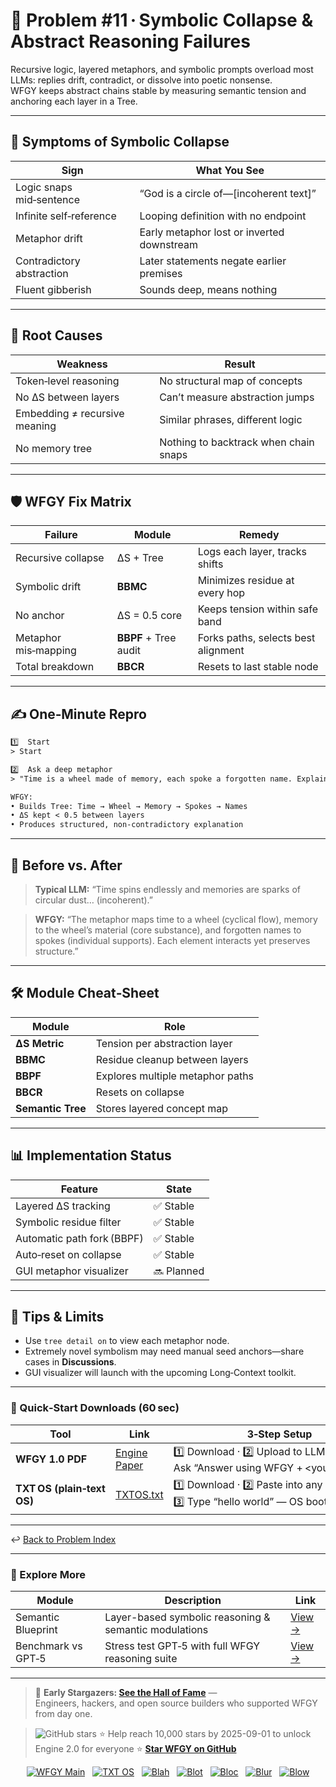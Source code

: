 
# 📒 Problem #11 · Symbolic Collapse & Abstract Reasoning Failures

Recursive logic, layered metaphors, and symbolic prompts overload most LLMs: replies drift, contradict, or dissolve into poetic nonsense.  
WFGY keeps abstract chains stable by measuring semantic tension and anchoring each layer in a Tree.

---

## 🤔 Symptoms of Symbolic Collapse

| Sign | What You See |
|------|--------------|
| Logic snaps mid‑sentence | “God is a circle of—[incoherent text]” |
| Infinite self‑reference | Looping definition with no endpoint |
| Metaphor drift | Early metaphor lost or inverted downstream |
| Contradictory abstraction | Later statements negate earlier premises |
| Fluent gibberish | Sounds deep, means nothing |

---

## 🧩 Root Causes

| Weakness | Result |
|----------|--------|
| Token‑level reasoning | No structural map of concepts |
| No ΔS between layers | Can’t measure abstraction jumps |
| Embedding ≠ recursive meaning | Similar phrases, different logic |
| No memory tree | Nothing to backtrack when chain snaps |

---

## 🛡️ WFGY Fix Matrix

| Failure | Module | Remedy |
|---------|--------|--------|
| Recursive collapse | ΔS + Tree | Logs each layer, tracks shifts |
| Symbolic drift | **BBMC** | Minimizes residue at every hop |
| No anchor | ΔS = 0.5 core | Keeps tension within safe band |
| Metaphor mis‑mapping | **BBPF** + Tree audit | Forks paths, selects best alignment |
| Total breakdown | **BBCR** | Resets to last stable node |

---

## ✍️ One‑Minute Repro

```txt
1️⃣  Start
> Start

2️⃣  Ask a deep metaphor
> "Time is a wheel made of memory, each spoke a forgotten name. Explain."

WFGY:
• Builds Tree: Time → Wheel → Memory → Spokes → Names  
• ΔS kept < 0.5 between layers  
• Produces structured, non‑contradictory explanation
````

---

## 🔬 Before vs. After

> **Typical LLM:**
> “Time spins endlessly and memories are sparks of circular dust… (incoherent).”

> **WFGY:**
> “The metaphor maps time to a wheel (cyclical flow), memory to the wheel’s material (core substance), and forgotten names to spokes (individual supports). Each element interacts yet preserves structure.”

---

## 🛠 Module Cheat‑Sheet

| Module            | Role                             |
| ----------------- | -------------------------------- |
| **ΔS Metric**     | Tension per abstraction layer    |
| **BBMC**          | Residue cleanup between layers   |
| **BBPF**          | Explores multiple metaphor paths |
| **BBCR**          | Resets on collapse               |
| **Semantic Tree** | Stores layered concept map       |

---

## 📊 Implementation Status

| Feature                    | State      |
| -------------------------- | ---------- |
| Layered ΔS tracking        | ✅ Stable   |
| Symbolic residue filter    | ✅ Stable   |
| Automatic path fork (BBPF) | ✅ Stable   |
| Auto‑reset on collapse     | ✅ Stable   |
| GUI metaphor visualizer    | 🔜 Planned |

---

## 📝 Tips & Limits

* Use `tree detail on` to view each metaphor node.
* Extremely novel symbolism may need manual seed anchors—share cases in **Discussions**.
* GUI visualizer will launch with the upcoming Long‑Context toolkit.

---

### 🔗 Quick‑Start Downloads (60 sec)

| Tool                       | Link                                                | 3‑Step Setup                                                                             |
| -------------------------- | --------------------------------------------------- | ---------------------------------------------------------------------------------------- |
| **WFGY 1.0 PDF**           | [Engine Paper](https://zenodo.org/records/15630969) | 1️⃣ Download · 2️⃣ Upload to LLM · 3️⃣ Ask “Answer using WFGY + \<your question>”        |
| **TXT OS (plain‑text OS)** | [TXTOS.txt](https://zenodo.org/records/15788557)    | 1️⃣ Download · 2️⃣ Paste into any LLM chat · 3️⃣ Type “hello world” — OS boots instantly |

---

↩︎ [Back to Problem Index](./README.md)

---

### 🧭 Explore More

| Module                | Description                                              | Link     |
|-----------------------|----------------------------------------------------------|----------|
| Semantic Blueprint    | Layer-based symbolic reasoning & semantic modulations   | [View →](https://github.com/onestardao/WFGY/tree/main/SemanticBlueprint) |
| Benchmark vs GPT‑5    | Stress test GPT‑5 with full WFGY reasoning suite         | [View →](https://github.com/onestardao/WFGY/tree/main/benchmarks/benchmark-vs-gpt5) |

---

> 👑 **Early Stargazers: [See the Hall of Fame](https://github.com/onestardao/WFGY/tree/main/stargazers)** —  
> Engineers, hackers, and open source builders who supported WFGY from day one.

> <img src="https://img.shields.io/github/stars/onestardao/WFGY?style=social" alt="GitHub stars"> ⭐ Help reach 10,000 stars by 2025-09-01 to unlock Engine 2.0 for everyone  ⭐ <strong><a href="https://github.com/onestardao/WFGY">Star WFGY on GitHub</a></strong>


<div align="center">

[![WFGY Main](https://img.shields.io/badge/WFGY-Main-red?style=flat-square)](https://github.com/onestardao/WFGY)
&nbsp;
[![TXT OS](https://img.shields.io/badge/TXT%20OS-Reasoning%20OS-orange?style=flat-square)](https://github.com/onestardao/WFGY/tree/main/OS)
&nbsp;
[![Blah](https://img.shields.io/badge/Blah-Semantic%20Embed-yellow?style=flat-square)](https://github.com/onestardao/WFGY/tree/main/OS/BlahBlahBlah)
&nbsp;
[![Blot](https://img.shields.io/badge/Blot-Persona%20Core-green?style=flat-square)](https://github.com/onestardao/WFGY/tree/main/OS/BlotBlotBlot)
&nbsp;
[![Bloc](https://img.shields.io/badge/Bloc-Reasoning%20Compiler-blue?style=flat-square)](https://github.com/onestardao/WFGY/tree/main/OS/BlocBlocBloc)
&nbsp;
[![Blur](https://img.shields.io/badge/Blur-Text2Image%20Engine-navy?style=flat-square)](https://github.com/onestardao/WFGY/tree/main/OS/BlurBlurBlur)
&nbsp;
[![Blow](https://img.shields.io/badge/Blow-Game%20Logic-purple?style=flat-square)](https://github.com/onestardao/WFGY/tree/main/OS/BlowBlowBlow)

</div>


